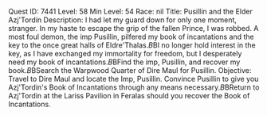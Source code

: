 Quest ID: 7441
Level: 58
Min Level: 54
Race: nil
Title: Pusillin and the Elder Azj'Tordin
Description: I had let my guard down for only one moment, stranger. In my haste to escape the grip of the fallen Prince, I was robbed. A most foul demon, the imp Pusillin, pilfered my book of incantations and the key to the once great halls of Eldre'Thalas.$B$BI no longer hold interest in the key, as I have exchanged my immortality for freedom, but I desperately need my book of incantations.$B$BFind the imp, Pusillin, and recover my book.$B$BSearch the Warpwood Quarter of Dire Maul for Pusillin.
Objective: Travel to Dire Maul and locate the Imp, Pusillin. Convince Pusillin to give you Azj'Tordin's Book of Incantations through any means necessary.$B$BReturn to Azj'Tordin at the Lariss Pavilion in Feralas should you recover the Book of Incantations.
